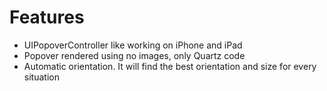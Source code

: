 Features
========

* UIPopoverController like working on iPhone and iPad
* Popover rendered using no images, only Quartz code
* Automatic orientation. It will find the best orientation and size for every situation
